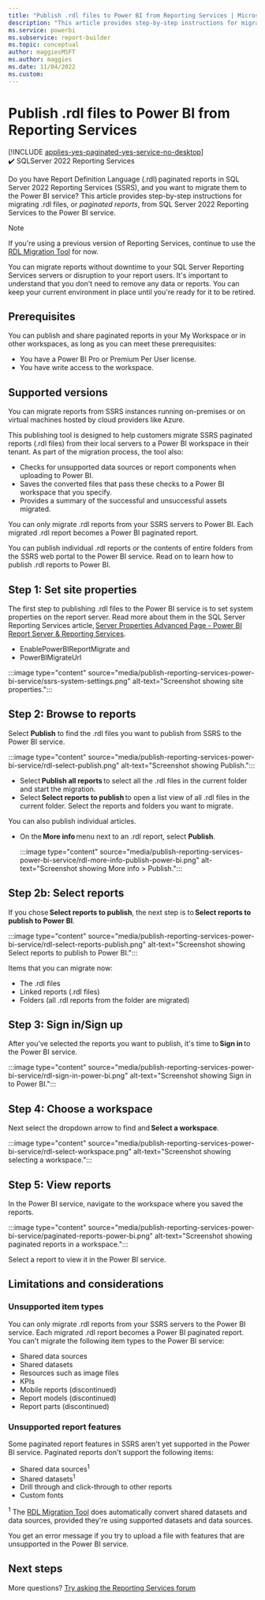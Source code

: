 ```yaml
---
title: "Publish .rdl files to Power BI from Reporting Services | Microsoft Docs"
description: "This article provides step-by-step instructions for migrating .rdl files, or *paginated reports*, from SQL Server Reporting Services to the Power BI service."
ms.service: powerbi
ms.subservice: report-builder
ms.topic: conceptual
author: maggiesMSFT
ms.author: maggies
ms.date: 11/04/2022
ms.custom:
---
```


# Publish .rdl files to Power BI from Reporting Services

[!INCLUDE [applies-yes-paginated-yes-service-no-desktop](../includes/applies-yes-paginated-yes-service-no-desktop.md)] ✔️&nbsp;SQLServer&nbsp;2022&nbsp;Reporting&nbsp;Services
 
Do you have Report Definition Language (.rdl) paginated reports in SQL Server 2022 Reporting Services (SSRS), and you want to migrate them to the Power BI service? This article provides step-by-step instructions for migrating .rdl files, or *paginated reports*, from SQL Server 2022 Reporting Services to the Power BI service. 

> [!NOTE]
> If you're using a previous version of Reporting Services, continue to use the [RDL Migration Tool](https://github.com/microsoft/RdlMigration) for now.

You can migrate reports without downtime to your SQL Server Reporting Services servers or disruption to your report users. It's important to understand that you don't need to remove any data or reports. You can keep your current environment in place until you're ready for it to be retired.

## Prerequisites 

You can publish and share paginated reports in your My Workspace or in other workspaces, as long as you can meet these prerequisites: 

- You have a Power BI Pro or Premium Per User license.
- You have write access to the workspace.

## Supported versions 

You can migrate reports from SSRS instances running on-premises or on virtual machines hosted by cloud providers like Azure.

This publishing tool is designed to help customers migrate SSRS paginated reports (.rdl files) from their local servers to a Power BI workspace in their tenant. As part of the migration process, the tool also:

- Checks for unsupported data sources or report components when uploading to Power BI. 
- Saves the converted files that pass these checks to a Power BI workspace that you specify. 
- Provides a summary of the successful and unsuccessful assets migrated.

You can only migrate .rdl reports from your SSRS servers to Power BI. Each migrated .rdl report becomes a Power BI paginated report. 

You can publish individual .rdl reports or the contents of entire folders from the SSRS web portal to the Power BI service. Read on to learn how to publish .rdl reports to Power BI.

## Step 1: Set site properties 

The first step to publishing .rdl files to the Power BI service is to set system properties on the report server. Read more about them in the SQL Server Reporting Services article, [Server Properties Advanced Page - Power BI Report Server & Reporting Services](/sql/reporting-services/tools/server-properties-advanced-page-reporting-services).

- EnablePowerBIReportMigrate and 
- PowerBIMigrateUrl

:::image type="content" source="media/publish-reporting-services-power-bi-service/ssrs-system-settings.png" alt-text="Screenshot showing site properties.":::

## Step 2: Browse to reports 

Select **Publish** to find the .rdl files you want to publish from SSRS to the Power BI service. 

:::image type="content" source="media/publish-reporting-services-power-bi-service/rdl-select-publish.png" alt-text="Screenshot showing Publish.":::

- Select **Publish all reports** to select all the .rdl files in the current folder and start the migration. 
- Select **Select reports to publish** to open a list view of all .rdl files in the current folder. Select the reports and folders you want to migrate.

You can also publish individual articles.

- On the **More info** menu next to an .rdl report, select **Publish**. 

    :::image type="content" source="media/publish-reporting-services-power-bi-service/rdl-more-info-publish-power-bi.png" alt-text="Screenshot showing More info > Publish.":::

## Step 2b: Select reports 

If you chose **Select reports to publish**, the next step is to **Select reports to publish to Power BI**. 

:::image type="content" source="media/publish-reporting-services-power-bi-service/rdl-select-reports-publish.png" alt-text="Screenshot showing Select reports to publish to Power BI.":::

Items that you can migrate now: 

- The .rdl files 
- Linked reports (.rdl files) 
- Folders (all .rdl reports from the folder are migrated) 

## Step 3: Sign in/Sign up 

After you've selected the reports you want to publish, it's time to **Sign in** to the Power BI service.

:::image type="content" source="media/publish-reporting-services-power-bi-service/rdl-sign-in-power-bi.png" alt-text="Screenshot showing Sign in to Power BI.":::
 
## Step 4: Choose a workspace 

Next select the dropdown arrow to find and **Select a workspace**. 

:::image type="content" source="media/publish-reporting-services-power-bi-service/rdl-select-workspace.png" alt-text="Screenshot showing selecting a workspace.":::

## Step 5: View reports 

In the Power BI service, navigate to the workspace where you saved the reports. 

:::image type="content" source="media/publish-reporting-services-power-bi-service/paginated-reports-power-bi.png" alt-text="Screenshot showing paginated reports in a workspace.":::

Select a report to view it in the Power BI service.

## Limitations and considerations

### Unsupported item types

You can only migrate .rdl reports from your SSRS servers to the Power BI service. Each migrated .rdl report becomes a Power BI paginated report. You can't migrate the following item types to the Power BI service: 

- Shared data sources 
- Shared datasets 
- Resources such as image files 
- KPIs 
- Mobile reports (discontinued) 
- Report models (discontinued) 
- Report parts (discontinued) 

### Unsupported report features

Some paginated report features in SSRS aren't yet supported in the Power BI service. Paginated reports don't support the following items: 

- Shared data sources<sup>1</sup>
- Shared datasets<sup>1</sup>
- Drill through and click-through to other reports 
- Custom fonts 

<sup>1</sup> The [RDL Migration Tool](https://github.com/microsoft/RdlMigration) does automatically convert shared datasets and data sources, provided they're using supported datasets and data sources.

You get an error message if you try to upload a file with features that are unsupported in the Power BI service.  

## Next steps

More questions? [Try asking the Reporting Services forum](/answers/search.html?c=&f=&includeChildren=&q=ssrs+OR+reporting+services&redirect=search%2fsearch&sort=relevance&type=question+OR+idea+OR+kbentry+OR+answer+OR+topic+OR+user)
